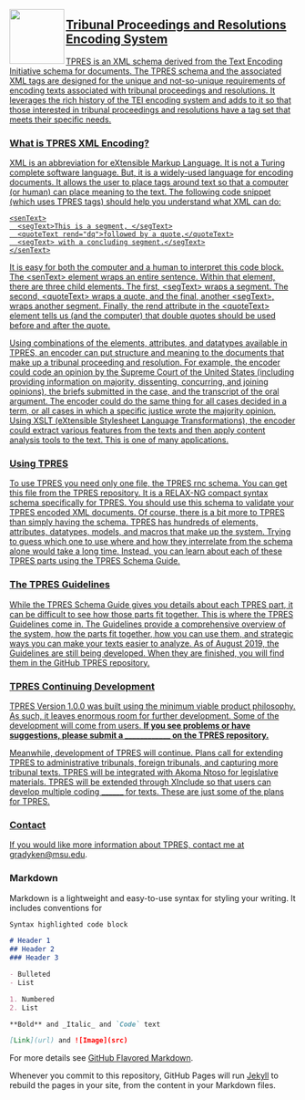 <a href="url"><img src="http://.svg" align="left" height="96" width="96" > 


## Tribunal Proceedings and Resolutions Encoding System

TPRES is an XML schema derived from the Text Encoding Initiative schema for documents. The TPRES schema and the associated XML tags are designed for the unique and not-so-unique requirements of encoding texts associated with tribunal proceedings and resolutions. It leverages the rich history of the TEI encoding system and adds to it so that those interested in tribunal proceedings and resolutions have a tag set that meets their specific needs.

### What is TPRES XML Encoding?

XML is an abbreviation for eXtensible Markup Language. It is not a Turing complete software language. But, it is a widely-used language for encoding documents. It allows the user to place tags around text so that a computer (or human) can place meaning to the text. The following code snippet (which uses TPRES tags) should help you understand what XML can do:

    <senText>
      <segText>This is a segment, </segText>
      <quoteText rend="dq">followed by a quote,</quoteText>
      <segText> with a concluding segment.</segText>
    </senText>

It is easy for both the computer and a human to interpret this code block. The &lt;senText&gt; element wraps an entire sentence. Within that element, there are three child elements. The first, &lt;segText&gt; wraps a segment. The second, &lt;quoteText&gt; wraps a quote, and the final, another &lt;segText&gt;, wraps another segment. Finally, the rend attribute in the &lt;quoteText&gt; element tells us (and the computer) that double quotes should be used before and after the quote.

Using combinations of the elements, attributes, and datatypes available in TPRES, an encoder can put structure and meaning to the documents that make up a tribunal proceeding and resolution. For example, the encoder could code an opinion by the Supreme Court of the United States (including providing information on majority, dissenting, concurring, and joining opinions), the briefs submitted in the case, and the transcript of the oral argument. The encoder could do the same thing for all cases decided in a term, or all cases in which a specific justice wrote the majority opinion. Using XSLT (eXtensible Stylesheet Language Transformations), the encoder could extract various features from the texts and then apply content analysis tools to the text. This is one of many applications.

### Using TPRES

To use TPRES you need only one file, the TPRES rnc schema. You can get this file from the TPRES repository. It is a RELAX-NG compact syntax schema specifically for TPRES. You should use this schema to validate your TPRES encoded XML documents. Of course, there is a bit more to TPRES than simply having the schema. TPRES has hundreds of elements, attributes, datatypes, models, and macros that make up the system. Trying to guess which one to use where and how they interrelate from the schema alone would take a long time. Instead, you can learn about each of these TPRES parts using the TPRES Schema Guide. 

### The TPRES Guidelines

While the TPRES Schema Guide gives you details about each TPRES part, it can be difficult to see how those parts fit together. This is where the TPRES Guidelines come in. The Guidelines provide a comprehensive overview of the system, how the parts fit together, how you can use them, and strategic ways you can make your texts easier to analyze. As of August 2019, the Guidelines are still being developed. When they are finished, you will find them in the GitHub TPRES repository.

### TPRES Continuing Development

TPRES Version 1.0.0 was built using the minimum viable product philosophy. As such, it leaves enormous room for further development. Some of the development will come from users. **If you see problems or have suggestions, please submit a ____________ on the TPRES repository.** 

Meanwhile, development of TPRES will continue. Plans call for extending TPRES to administrative tribunals, foreign tribunals, and capturing more tribunal texts. TPRES will be integrated with Akoma Ntoso for legislative materials. TPRES will be extended through XInclude so that users can develop multiple coding ______ for texts. These are just some of the plans for TPRES.

### Contact

If you would like more information about TPRES, contact me at gradyken@msu.edu.

### Markdown

Markdown is a lightweight and easy-to-use syntax for styling your writing. It includes conventions for

```markdown
Syntax highlighted code block

# Header 1
## Header 2
### Header 3

- Bulleted
- List

1. Numbered
2. List

**Bold** and _Italic_ and `Code` text

[Link](url) and ![Image](src)
```
For more details see [GitHub Flavored Markdown](https://guides.github.com/features/mastering-markdown/).

Whenever you commit to this repository, GitHub Pages will run [Jekyll](https://jekyllrb.com/) to rebuild the pages in your site, from the content in your Markdown files.
